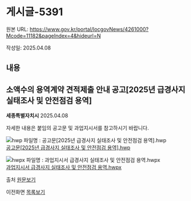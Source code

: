 # 게시글-5391

원본 URL: https://www.gov.kr/portal/locgovNews/4261000?Mcode=11182&pageIndex=4&hideurl=N

작성일: 2025.04.08

## 내용

## 소액수의 용역계약 견적제출 안내 공고[2025년 급경사지 실태조사 및 안전점검 용역]

**세종특별자치시** 2025.04.08

자세한 내용은 붙임의 공고문 및 과업지시서를 참고하시기 바랍니다.   
  
  
![hwp 파일명 : 공고문\[2025년 급경사지 실태조사 및 안전점검 용역\].hwp](https://www.sejong.go.kr//images/mimetype/hwp.gif)  
[공고문[2025년 급경사지 실태조사 및 안전점검 용역].hwp](https://eminwon.sejong.go.kr/emwp/jsp/ofr/FileDown.jsp?user_file_nm=%EA%B3%B5%EA%B3%A0%EB%AC%B8\[2025%EB%85%84%20%EA%B8%89%EA%B2%BD%EC%82%AC%EC%A7%80%20%EC%8B%A4%ED%83%9C%EC%A1%B0%EC%82%AC%20%EB%B0%8F%20%EC%95%88%EC%A0%84%EC%A0%90%EA%B2%80%20%EC%9A%A9%EC%97%AD\].hwp&sys_file_nm=%EA%B3%B5%EA%B3%A0%EB%AC%B8\[2025%EB%85%84%20%EA%B8%89%EA%B2%BD%EC%82%AC%EC%A7%80%20%EC%8B%A4%ED%83%9C%EC%A1%B0%EC%82%AC%20%EB%B0%8F%20%EC%95%88%EC%A0%84%EC%A0%90%EA%B2%80%20%EC%9A%A9%EC%97%AD\]_ofr_ofr_4sm4gU2qE_efsgEp_20250408143748978_1.hwp&file_path=/ntishome/file/upload/ofr/ofr/20250408 "공고문\[2025년 급경사지 실태조사 및 안전점검 용역\].hwp 다운로드")  
  
  
![hwpx 파일명 : 과업지시서 급경사지 실태조사 및 안전점검 용역.hwpx](https://www.sejong.go.kr//images/mimetype/hwpx.gif)  
[과업지시서 급경사지 실태조사 및 안전점검 용역.hwpx](https://eminwon.sejong.go.kr/emwp/jsp/ofr/FileDown.jsp?user_file_nm=%EA%B3%BC%EC%97%85%EC%A7%80%EC%8B%9C%EC%84%9C%20%EA%B8%89%EA%B2%BD%EC%82%AC%EC%A7%80%20%EC%8B%A4%ED%83%9C%EC%A1%B0%EC%82%AC%20%EB%B0%8F%20%EC%95%88%EC%A0%84%EC%A0%90%EA%B2%80%20%EC%9A%A9%EC%97%AD.hwpx&sys_file_nm=%EA%B3%BC%EC%97%85%EC%A7%80%EC%8B%9C%EC%84%9C%20%EA%B8%89%EA%B2%BD%EC%82%AC%EC%A7%80%20%EC%8B%A4%ED%83%9C%EC%A1%B0%EC%82%AC%20%EB%B0%8F%20%EC%95%88%EC%A0%84%EC%A0%90%EA%B2%80%20%EC%9A%A9%EC%97%AD_ofr_ofr_4sm4gU2qE_efsgEp_20250408143748978_2.hwpx&file_path=/ntishome/file/upload/ofr/ofr/20250408 "과업지시서 급경사지 실태조사 및 안전점검 용역.hwpx 다운로드")

출처 [원문보기](https://www.sejong.go.kr/prog/publicNotice/kor/sub02_0302/C2/view.do?not_ancmt_mgt_no=63606&pageIndex=1 "새창열림")

이전화면 [목록보기](javascript:fn_ntadmList\(\))
